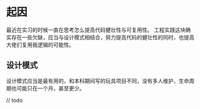# 起因
最近在实习的时候一直在思考怎么提高代码健壮性与可复用性。
工程实践这块确实存在一些欠缺，应当与设计模式相结合，努力提高代码的健壮性的同时，也提高大佬们复用我逻辑的可能性。

## 设计模式
设计模式应当是最有用的，和本科期间写的玩具项目不同，没有多人维护，生命周期也可能只在一个月，甚至更少。

// todo 
